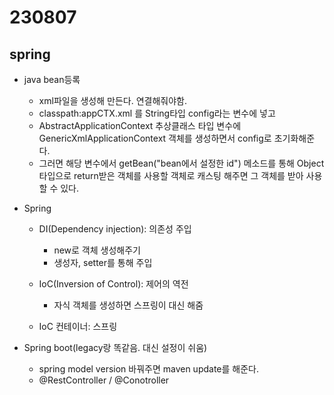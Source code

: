 ﻿# 230807

## spring
- java bean등록
  - xml파일을 생성해 만든다. 연결해줘야함.
  - classpath:appCTX.xml 를 String타입 config라는 변수에 넣고
  - AbstractApplicationContext 추상클래스 타입 변수에 GenericXmlApplicationContext 객체를 생성하면서 config로 초기화해준다.
  - 그러면 해당 변수에서 getBean("bean에서 설정한 id") 메소드를 통해 Object 타입으로 return받은 객체를 사용할 객체로 캐스팅 해주면 그 객체를 받아 사용할 수 있다.


- Spring
  - DI(Dependency injection): 의존성 주입
    - new로 객체 생성해주기
    - 생성자, setter를 통해 주입

  - IoC(Inversion of Control): 제어의 역전
    - 자식 객체를 생성하면 스프링이 대신 해줌

  - IoC 컨테이너: 스프링

- Spring boot(legacy랑 똑같음. 대신 설정이 쉬움)
  - spring model version 바꿔주면 maven update를 해준다.
  - @RestController / @Conotroller 